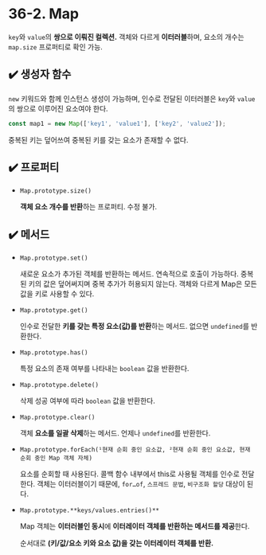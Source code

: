 # 36-2. Map

`key`와 `value`의 **쌍으로 이뤄진 컬렉션.** 객체와 다르게 **이터러블**하며, 요소의 개수는 `map.size` 프로퍼티로 확인 가능. 

## ✔️ 생성자 함수

`new` 키워드와 함께 인스턴스 생성이 가능하며, 인수로 전달된 이터러블은 `key`와 `value`의 쌍으로 이루어진 요소여야 한다. 

```jsx
const map1 = new Map(['key1', 'value1'], ['key2', 'value2']);
```

중복된 키는 덮어쓰여 중복된 키를 갖는 요소가 존재할 수 없다. 

## ✔️ 프로퍼티

- `Map.prototype.size()`
    
    **객체 요소 개수를 반환**하는 프로퍼티. 수정 불가. 
    

## ✔️ 메서드

- `Map.prototype.set()`
    
    새로운 요소가 추가된 객체를 반환하는 메서드. 연속적으로 호출이 가능하다. 중복된 키의 값은 덮어써지며 중복 추가가 허용되지 않는다. 객체와 다르게 Map은 모든 값을 키로 사용할 수 있다. 
    
- `Map.prototype.get()`
    
    인수로 전달한 **키를 갖는 특정 요소(값)를 반환**하는 메서드. 없으면 `undefined`를 반환한다. 
    
- `Map.prototype.has()`
    
    특정 요소의 존재 여부를 나타내는 `boolean` 값을 반환한다.
    
- `Map.prototype.delete()`
    
    삭제 성공 여부에 따라 `boolean` 값을 반환한다.
    
- `Map.prototype.clear()`
    
    객체 **요소를 일괄 삭제**하는 메서드. 언제나 `undefined`를 반환한다. 
    
- `Map.prototype.forEach(¹현재 순회 중인 요소값, ²현재 순회 중인 요소값, 현재 순회 중인 Map 객체 자체)`
    
    요소를 순회할 때 사용된다. 콜백 함수 내부에서 this로 사용될 객체를 인수로 전달한다. 객체는 이터러블이기 때문에, `for…of`, `스프레드 문법`, `비구조화 할당` 대상이 된다.
    
- `Map.prototype.**keys/values.entries()**`
    
    Map 객체는 **이터러블인 동시**에 **이터레이터 객체를 반환하는 메서드를 제공**한다. 
    
    순서대로 **(키/값/요소 키와 요소 값)을 갖는 이터레이터 객체를 반환.**
